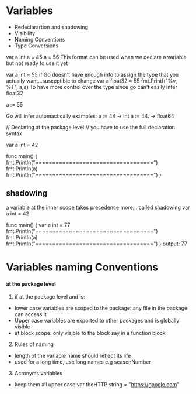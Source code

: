 # Variables
- Redeclarartion and shadowing 
- Visibility
- Naming Conventions
- Type Conversions

<!-- method 1 -->
var a int
	a = 45
	a = 56
This format can be used when we declare a variable but not ready to use it yet
<!-- method 2 -->
var a int = 55
if Go doesn't have enough info to assign the type that you actually want...susceptible to change
var a float32 = 55
fmt.Printf("%v, %T", a,a)
To have more control over the type since go can't easily infer float32 


<!-- Method 3 -->
a := 55

Go will infer automactically
examples: 
    a := 44 -> int
    a := 44. -> float64

<!-- method 4 -->

// Declaring at the package level
// you have to use the full declaration syntax

var a int = 42

func main() {
	fmt.Println("===================================")
	fmt.Println(a)
	fmt.Println("===================================")
}
## shadowing
a variable at the inner scope takes precedence more... called shadowing
var a int = 42

func main() {
    var a int = 77
	fmt.Println("===================================")
	fmt.Println(a)
	fmt.Println("===================================")
}
output: 77

# Variables naming Conventions
#### at the package level
1. if at the package level and is: 
- lower case variables are scoped to the package: any file in the package can access it
- Upper case variables are exported to other packages and is globally visible
- at block scope: only visible to the block say in a function block
2. Rules of naming
- length of the variable name should reflect its life
- used for a long time, use long names e.g seasonNumber
3. Acronyms variables
- keep them all upper case 
var theHTTP string = "https://google.com"